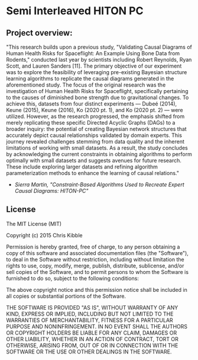 # Semi Interleaved HITON PC
## Project overview:
"This research builds upon a previous study, "Validating Causal Diagrams of Human Health Risks for Spaceflight: An Example Using Bone Data from Rodents," 
conducted last year by scientists including Robert Reynolds, Ryan Scott, and Lauren Sanders [11]. The primary objective of our experiment was to explore 
the feasibility of leveraging pre-existing Bayesian structure learning algorithms to replicate the causal diagrams generated in the aforementioned study. 
The focus of the original research was the investigation of Human Health Risks for Spaceflight, specifically pertaining to the causes of diminished bone
strength due to gravitational changes. To achieve this, datasets from four distinct experiments — Dubeé (2014), Keune (2015), Keune (2016), Ko (2020 pt. 1), 
and Ko (2020 pt. 2) — were utilized. However, as the research progressed, the emphasis shifted from merely replicating these specific Directed Acyclic 
Graphs (DAGs) to a broader inquiry: the potential of creating Bayesian network structures that accurately depict causal relationships validated by domain 
experts. This journey revealed challenges stemming from data quality and the inherent limitations of working with small datasets. As a result, the study 
concludes by acknowledging the current constraints in obtaining algorithms to perform optimally with small datasets and suggests avenues for future research. 
These include exploring larger datasets and refining algorithm parameterization methods to enhance the learning of causal relations."
- *Sierra Martin, "Constraint-Based Algorithms Used to Recreate Expert Causal Diagrams: HITON-PC"*
 
## License
 
The MIT License (MIT)

Copyright (c) 2015 Chris Kibble

Permission is hereby granted, free of charge, to any person obtaining a copy of this software and associated documentation files (the "Software"), to deal in the Software without restriction, including without limitation the rights to use, copy, modify, merge, publish, distribute, sublicense, and/or sell copies of the Software, and to permit persons to whom the Software is furnished to do so, subject to the following conditions:

The above copyright notice and this permission notice shall be included in all copies or substantial portions of the Software.

THE SOFTWARE IS PROVIDED "AS IS", WITHOUT WARRANTY OF ANY KIND, EXPRESS OR IMPLIED, INCLUDING BUT NOT LIMITED TO THE WARRANTIES OF MERCHANTABILITY, FITNESS FOR A PARTICULAR PURPOSE AND NONINFRINGEMENT. IN NO EVENT SHALL THE AUTHORS OR COPYRIGHT HOLDERS BE LIABLE FOR ANY CLAIM, DAMAGES OR OTHER LIABILITY, WHETHER IN AN ACTION OF CONTRACT, TORT OR OTHERWISE, ARISING FROM, OUT OF OR IN CONNECTION WITH THE SOFTWARE OR THE USE OR OTHER DEALINGS IN THE SOFTWARE.
